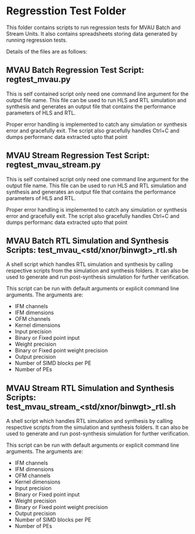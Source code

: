 # Regresstion Test Folder
This folder contains scripts to run regression tests for MVAU Batch and Stream Units. It also
contains spreadsheets storing data generated by running regression tests.

Details of the files are as follows:

## MVAU Batch Regression Test Script: regtest_mvau.py
This is self contained script only need one command line argument for the output file name.
This file can be used to run HLS and RTL simulation and synthesis and generates an output
file that contains the performance parameters of HLS and RTL.

Proper error handling is implemented to catch any simulation or synthesis error and gracefully
exit. The script also gracefully handles Ctrl+C and dumps performanc data extracted upto that point

## MVAU Stream Regression Test Script: regtest_mvau_stream.py
This is self contained script only need one command line argument for the output file name.
This file can be used to run HLS and RTL simulation and synthesis and generates an output
file that contains the performance parameters of HLS and RTL.

Proper error handling is implemented to catch any simulation or synthesis error and gracefully
exit. The script also gracefully handles Ctrl+C and dumps performanc data extracted upto that point

## MVAU Batch RTL Simulation and Synthesis Scripts: test_mvau_<std/xnor/binwgt>_rtl.sh
A shell script which handles RTL simulation and synthesis by calling respective scripts from
the simulation and synthesis folders. It can also be used to generate and run post-synthesis
simulation for further verification.

This script can be run with default arguments or explicit command line arguments. The arguments are:
- IFM channels
- IFM dimensions
- OFM channels
- Kernel dimensions
- Input precision
- Binary or Fixed point input
- Weight precision
- Binary or Fixed point weight precision
- Output precision
- Number of SIMD blocks per PE
- Number of PEs

## MVAU Stream RTL Simulation and Synthesis Scripts: test_mvau_stream_<std/xnor/binwgt>_rtl.sh
A shell script which handles RTL simulation and synthesis by calling respective scripts from
the simulation and synthesis folders. It can also be used to generate and run post-synthesis
simulation for further verification.

This script can be run with default arguments or explicit command line arguments. The arguments are:
- IFM channels
- IFM dimensions
- OFM channels
- Kernel dimensions
- Input precision
- Binary or Fixed point input
- Weight precision
- Binary or Fixed point weight precision
- Output precision
- Number of SIMD blocks per PE
- Number of PEs